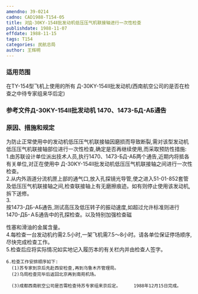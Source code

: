 ```yaml
---
amendno: 39-0214  
cadno: CAD1988-T154-05  
title: 对Д-30KY-154Ⅱ批发动机低压压气机联接轴进行一次性检查  
publishdate: 1988-11-07  
effdate: 1988-11-15  
tags: T154  
categories: 民航总局  
author: 王辉明  
---
```

  
### 适用范围  
在TY-154型飞机上使用的所有 Д-30KY-154Ⅱ批发动机(西南航空公司的是否在检查之中待专家组来华后定)  
  
<!--more-->  
### 参考文件Д-30KY-154Ⅱ批发动机 1470、1473-БД-АБ通告  
  
### 原因、措施和规定  
为防止正常使用中的发动机低压压气机联接轴因磨损而导致断裂,需对该型发动机低压压气机联接轴部位进行一次性检查,确定是否再继续使用,而采取预防性措施:  
    1.由苏联设计单位派出技术人员,执行1470、1473-БД-АБ两个通告,近期内将抵各有关单位,对正在使用中 Д-30KY-154Ⅱ批发动机低压压气机联接轴之间进行一次性检查。  
    2.从内外涵道分流机匣上部的通气口,放入孔探镜光导管,使之进入51-01-852套管及低压压气机联接轴之间,检查联接轴上有无磨擦痕迹。如有则停止使用该发动机,拆下送修。  
3.  
按1473-ДБ-АБ通告,测试高压及低压转子的振动速度,如超过允许标准则进行1470-ДБ-ＡБ通告中的孔探检查。以及特别加强检查磁  
  
  
性塞和滑油的金属含量。  
    4.每检查一台发动机约需2.5小时,一架飞机需7.5～8小时。请各单位保证停场顺序,尽快完成检查工作。  
    5.检查后应将实际情况如实地记入履历本的有关栏内并由检查人签字。  
  
    6.检查工作安排顺序如下:  
      (1)苏专家到京后先赴西安检查,再到乌鲁木齐管理局。  
      (2)乌局检查完毕后返回北京再到南苑机场。  
  
      (3)成都西南航空公司是否需检查待苏专家组来京后定。     1988年12月15日完成。  
